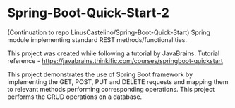 # Spring-Boot-Quick-Start-2

(Continuation to repo LinusCastelino/Spring-Boot-Quick-Start)
Spring module implementing standard REST methods/functionalities.

This project was created while following a tutorial by JavaBrains. Tutorial reference - https://javabrains.thinkific.com/courses/springboot-quickstart

This project demonstrates the use of Spring Boot framework by implementing the GET, POST, PUT and DELETE requests and mapping them to relevant methods performing corresponding operations. 
This project performs the CRUD operations on a database.
